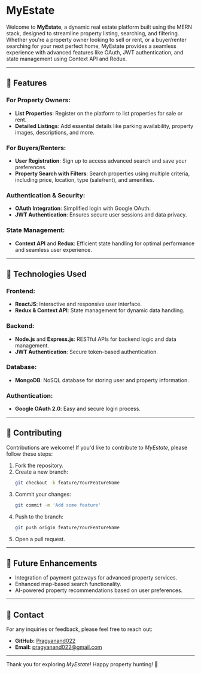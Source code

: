 # MyEstate

Welcome to **MyEstate**, a dynamic real estate platform built using the MERN stack, designed to streamline property listing, searching, and filtering. Whether you're a property owner looking to sell or rent, or a buyer/renter searching for your next perfect home, MyEstate provides a seamless experience with advanced features like OAuth, JWT authentication, and state management using Context API and Redux.

---

## 🌟 **Features**

### **For Property Owners:**
- **List Properties**: Register on the platform to list properties for sale or rent.
- **Detailed Listings**: Add essential details like parking availability, property images, descriptions, and more.

### **For Buyers/Renters:**
- **User Registration**: Sign up to access advanced search and save your preferences.
- **Property Search with Filters**: Search properties using multiple criteria, including price, location, type (sale/rent), and amenities.

### **Authentication & Security:**
- **OAuth Integration**: Simplified login with Google OAuth.
- **JWT Authentication**: Ensures secure user sessions and data privacy.

### **State Management:**
- **Context API** and **Redux**: Efficient state handling for optimal performance and seamless user experience.

---

## 🚀 **Technologies Used**

### **Frontend:**
- **ReactJS**: Interactive and responsive user interface.
- **Redux & Context API**: State management for dynamic data handling.

### **Backend:**
- **Node.js** and **Express.js**: RESTful APIs for backend logic and data management.
- **JWT Authentication**: Secure token-based authentication.

### **Database:**
- **MongoDB**: NoSQL database for storing user and property information.

### **Authentication:**
- **Google OAuth 2.0**: Easy and secure login process.

---

## 🤝 **Contributing**

Contributions are welcome! If you'd like to contribute to *MyEstate*, please follow these steps:
1. Fork the repository.
2. Create a new branch:
   ```bash
   git checkout -b feature/YourFeatureName
   ```
3. Commit your changes:
   ```bash
   git commit -m 'Add some feature'
   ```
4. Push to the branch:
   ```bash
   git push origin feature/YourFeatureName
   ```
5. Open a pull request.

---

## 🎯 **Future Enhancements**
- Integration of payment gateways for advanced property services.
- Enhanced map-based search functionality.
- AI-powered property recommendations based on user preferences.

---

## 📧 **Contact**
For any inquiries or feedback, please feel free to reach out:
- **GitHub:** [Pragyanand022](https://github.com/Pragyanand022)
- **Email:** pragyanand022@gmail.com

---

Thank you for exploring *MyEstate*! Happy property hunting! 🏡

